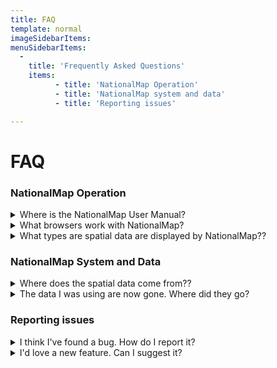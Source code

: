 ```yaml
---
title: FAQ
template: normal
imageSidebarItems:
menuSidebarItems:
  -
    title: 'Frequently Asked Questions'
    items:
          - title: 'NationalMap Operation'
          - title: 'NationalMap system and data'
          - title: 'Reporting issues'

---
```


# FAQ

### <a name="nationalmap-operation"></a>NationalMap Operation

<details>
<summary>
Where is the NationalMap User Manual?
</summary>
There isn't one! All user interface features of NationalMap are either obvious from the interface or are described in this Help.

NationalMap has been carefully designed to be as easy to use as possible. Our user experience design team run regular usability testing sessions, the results of which are then assessed for inclusion in releases.
</details>


<details>
<summary>
What browsers work with NationalMap?
</summary>
It is best to use a browser with WebGL support such as the latest versions of Google Chrome, Mozilla Firefox and Internet Explorer 11. It will also work in some older browsers (for example IE9 and IE10) but the map rendering will be limited. It may not support 3D rendering of maps, so the 3D Terrain option may show the same result as 3D Smooth.
</details>


<details>
<summary>
What types are spatial data are displayed by NationalMap??
</summary>
There are three types of spatial data which are read from the data sources and displayed by NationalMap over its base maps:

Point Click on any point to see more information about that particular point feature.

Line Click on any line to see more information about that particular line feature.

Region Click within any region to see more information about that region.
</details>


### <a name="nationalmap-system-and-data"></a>NationalMap System and Data

<details>
<summary>
Where does the spatial data come from??
</summary>
There isn't one! All user interface features of NationalMap are either obvious from the interface or are described in this Help.

NationalMap has been carefully designed to be as easy to use as possible. Our user experience design team run regular usability testing sessions, the results of which are then assessed for inclusion in releases.
</details>

<details>
<summary>
The data I was using are now gone. Where did they go?
</summary>
There isn't one! All user interface features of NationalMap are either obvious from the interface or are described in this Help.

NationalMap has been carefully designed to be as easy to use as possible. Our user experience design team run regular usability testing sessions, the results of which are then assessed for inclusion in releases.
</details>


### <a name="reporting-issues"></a>Reporting issues

<details>
<summary>
I think I've found a bug. How do I report it?
</summary>
There isn't one! All user interface features of NationalMap are either obvious from the interface or are described in this Help.

NationalMap has been carefully designed to be as easy to use as possible. Our user experience design team run regular usability testing sessions, the results of which are then assessed for inclusion in releases.
</details>

<details>
<summary>
I'd love a new feature. Can I suggest it?
</summary>
There isn't one! All user interface features of NationalMap are either obvious from the interface or are described in this Help.

NationalMap has been carefully designed to be as easy to use as possible. Our user experience design team run regular usability testing sessions, the results of which are then assessed for inclusion in releases.
</details>

